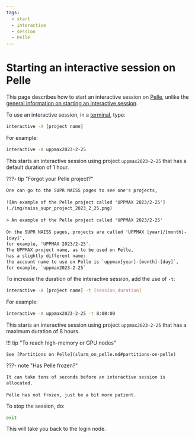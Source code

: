 ```yaml
---
tags:
  - start
  - interactive
  - session
  - Pelle
---
```


# Starting an interactive session on Pelle

This page describes how to start an interactive session on [Pelle](pelle.md),
unlike the [general information on starting an interactive session](start_interactive_session.md).

To use an interactive session, in a [terminal](../software/terminal.md), type:

```bash
interactive -A [project name]
```

For example:

```bash
interactive -A uppmax2023-2-25
```

This starts an interactive session using project `uppmax2023-2-25`
that has a default duration of 1 hour.

???- tip "Forgot your Pelle project?"

    One can go to the SUPR NAISS pages to see one's projects,

    ![An example of the Pelle project called 'UPPMAX 2023/2-25'](./img/naiss_supr_project_2023_2_25.png)

    > An example of the Pelle project called 'UPPMAX 2023/2-25'

    On the SUPR NAISS pages, projects are called 'UPPMAX [year]/[month]-[day]',
    for example, 'UPPMAX 2023/2-25'.
    The UPPMAX project name, as to be used on Pelle,
    has a slightly different name:
    the account name to use on Pelle is `uppmax[year]-[month]-[day]`,
    for example, `uppmax2023-2-25`

To increase the duration of the interactive session,
add the use of `-t`:

```bash
interactive -A [project name] -t [session_duration]
```

For example:

```bash
interactive -A uppmax2023-2-25 -t 8:00:00
```

This starts an interactive session using project `uppmax2023-2-25`
that has a maximum duration of 8 hours.

!!! tip "To reach high-memory or GPU nodes"

    See [Partitions on Pelle](slurm_on_pelle.md#partitions-on-pelle)

???- note "Has Pelle frozen?"

    It can take tens of seconds before an interactive session is allocated.

    Pelle has not frozen, just be a bit more patient.


To stop the session, do:

```bash
exit
```

This will take you back to the login node.
